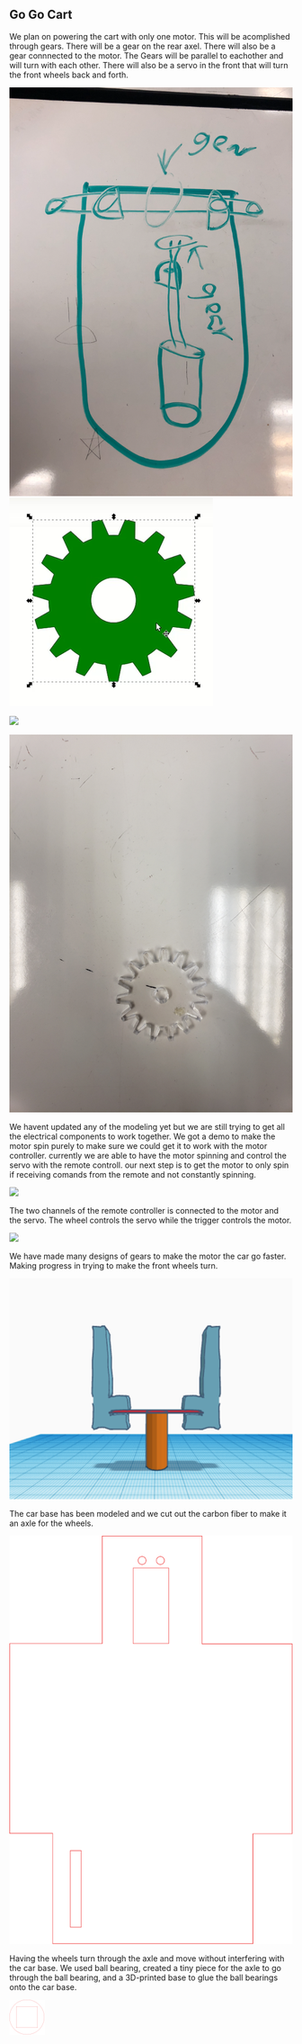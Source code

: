 ## Go Go Cart
We plan on powering the cart with only one motor. This will be acomplished  through gears. 
There will be a gear on the rear axel. There will also be a gear connnected to the motor.
The Gears will be parallel to eachother and will turn with each other. 
There will also be a servo in the front that will turn the front wheels back and forth. 

![](first_concept.png)
![](gear.PNG)


![](Servo_controlled.gif)


![](real_gear.jpg)


We havent updated any of the modeling yet but we are still trying to get all the electrical components to work together. 
We got a demo to make the motor spin purely to make sure we could get it to work with the motor controller.
currently we are able to have the motor spinning and control the servo with the remote controll. our next step is to
get the motor to only spin if receiving comands from the remote and not constantly spinning. 

![](progress_1.gif)



The two channels of the remote controller is connected to the motor and the servo. The wheel controls the servo while the trigger controls the motor. 


![](Progress_2.gif)

We have made many designs of gears to make the motor the car go faster. Making progress in trying to make the front wheels turn.

![](prototype_steering_linkage.PNG)

The car base has been modeled and we cut out the carbon fiber to make it an axle for the wheels. 

![](car_base.svg)

Having the wheels turn through the axle and move without interfering with the car base. We used ball bearing, created a tiny piece for the axle to go through the ball bearing, and a 3D-printed base to glue the ball bearings onto the car base. 

![](ball_bearing.svg)

![]()
